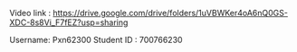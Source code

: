Video link : https://drive.google.com/drive/folders/1uVBWKer4oA6nQ0GS-XDC-8s8Vi_F7fEZ?usp=sharing

Username: Pxn62300
Student ID : 700766230
